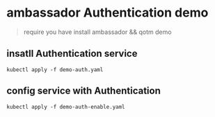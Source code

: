 
# ambassador Authentication demo

> require you have install ambassador && qotm demo

## insatll Authentication service

```code
kubectl apply -f demo-auth.yaml
```

## config service with Authentication

```code
kubectl apply -f demo-auth-enable.yaml
```